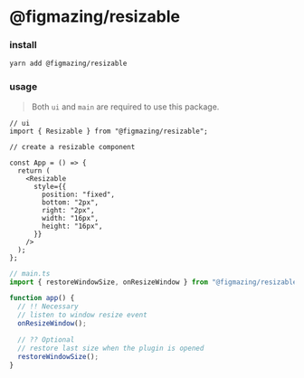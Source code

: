 # @figmazing/resizable

### install

```bash
yarn add @figmazing/resizable
```

### usage

> Both `ui` and `main` are required to use this package.

```tsx
// ui
import { Resizable } from "@figmazing/resizable";

// create a resizable component

const App = () => {
  return (
    <Resizable
      style={{
        position: "fixed",
        bottom: "2px",
        right: "2px",
        width: "16px",
        height: "16px",
      }}
    />
  );
};
```

```ts
// main.ts
import { restoreWindowSize, onResizeWindow } from "@figmazing/resizable/main";

function app() {
  // !! Necessary
  // listen to window resize event
  onResizeWindow();

  // ?? Optional
  // restore last size when the plugin is opened
  restoreWindowSize();
}
```
